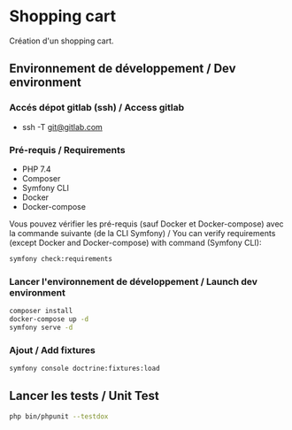 # Shopping cart

Création d'un shopping cart.

## Environnement de développement / Dev environment

### Accés dépot gitlab (ssh) / Access gitlab

- ssh -T git@gitlab.com

### Pré-requis / Requirements

- PHP 7.4
- Composer
- Symfony CLI
- Docker
- Docker-compose

Vous pouvez vérifier les pré-requis (sauf Docker et Docker-compose) avec la commande suivante (de la CLI Symfony) / You can verify requirements (except Docker and Docker-compose) with command (Symfony CLI):

```bash
symfony check:requirements
```

### Lancer l'environnement de développement / Launch dev environment

```bash
composer install
docker-compose up -d
symfony serve -d
```

### Ajout / Add fixtures

```bash
symfony console doctrine:fixtures:load
```

## Lancer les tests / Unit Test

```bash
php bin/phpunit --testdox
```
